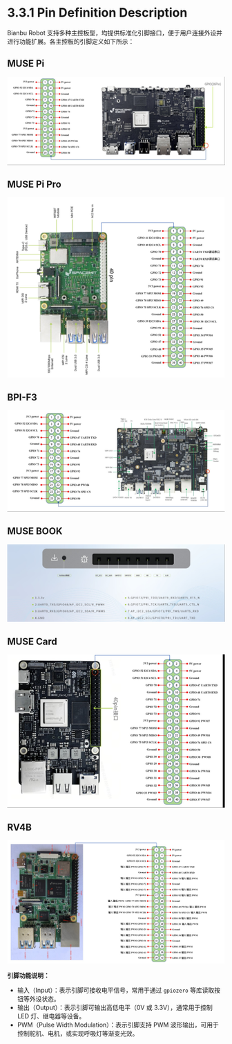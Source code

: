 # 3.3.1 Pin Definition Description

Bianbu Robot 支持多种主控板型，均提供标准化引脚接口，便于用户连接外设并进行功能扩展。各主控板的引脚定义如下所示：

## MUSE Pi

![](images/muse-pi-pins.jpg)

## MUSE Pi Pro

![](images/pi-pro-pins-2.jpg)



## BPI-F3

![](images/bpi-f3-pins.jpg)

## MUSE BOOK

![](images/muse-book-pins.jpg)

## MUSE Card

![](images/muse-card-pins.jpg)

## RV4B

![](images/rv4b-pins.jpg)

**引脚功能说明：**

- 输入（Input）：表示引脚可接收电平信号，常用于通过 `gpiozero` 等库读取按钮等外设状态。
- 输出（Output）：表示引脚可输出高低电平（0V 或 3.3V），通常用于控制 LED 灯、继电器等设备。
- PWM（Pulse Width Modulation）：表示引脚支持 PWM 波形输出，可用于控制舵机、电机，或实现呼吸灯等渐变光效。